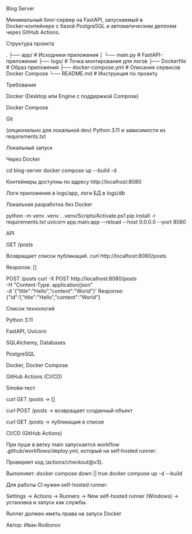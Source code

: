 Blog Server

Минимальный блог‑сервер на FastAPI, запускаемый в Docker‑контейнере с базой PostgreSQL и автоматическим деплоем через GitHub Actions.

Структура проекта

.
├── app/                  # Исходники приложения
│   └── main.py           # FastAPI-приложение
├── logs/                 # Точка монтирования для логов
├── Dockerfile            # Образ приложения
├── docker-compose.yml    # Описание сервисов Docker Compose
└── README.md             # Инструкция по проекту

Требования

Docker (Desktop или Engine с поддержкой Compose)

Docker Compose

Git

(опционально для локальной dev) Python 3.11 и зависимости из requirements.txt

Локальный запуск

Через Docker

cd blog-server
docker compose up --build -d

Контейнеры доступны по адресу http://localhost:8080

Логи приложения в logs/app, логи БД в logs/db

Локальная разработка без Docker

python -m venv .venv
. .venv/Scripts/Activate.ps1
pip install -r requirements.txt
uvicorn app.main:app --reload --host 0.0.0.0 --port 8080

API

GET /posts

Возвращает список публикаций.
curl http://localhost:8080/posts

Response:
[]

POST /posts
curl -X POST http://localhost:8080/posts \
  -H "Content-Type: application/json" \
  -d '{"title":"Hello","content":"World"}'
Response:
{"id":1,"title":"Hello","content":"World"}

Список технологий

Python 3.11

FastAPI, Uvicorn

SQLAlchemy, Databases

PostgreSQL

Docker, Docker Compose

GitHub Actions (CI/CD)

Smoke‑тест

curl GET /posts → []

curl POST /posts → возвращает созданный объект

curl GET /posts → публикация в списке

CI/CD (GitHub Actions)

При пуше в ветку main запускается workflow .github/workflows/deploy.yml, который на self‑hosted runner:

Проверяет код (actions/checkout@v3).

Выполняет:
docker compose down || true
docker compose up -d --build

Для работы CI нужен self-hosted runner:

Settings → Actions → Runners → New self-hosted runner (Windows) → установка и запуск как службы.

Runner должен иметь права на запуск Docker

Автор: Иван Rodionov


